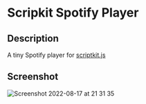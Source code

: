 # Scripkit Spotify Player

## Description
A tiny Spotify player for [scriptkit.js](https://github.com/johnlindquist/kit)

## Screenshot

![Screenshot 2022-08-17 at 21 31 35](https://user-images.githubusercontent.com/86744469/185226634-20a36828-f5ae-43e1-aaf5-54e1bbec2d25.png)

